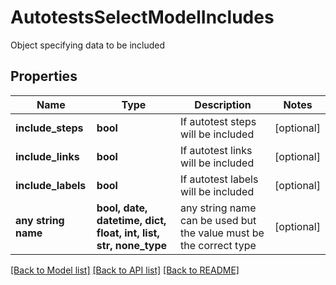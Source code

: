 # AutotestsSelectModelIncludes

Object specifying data to be included

## Properties
Name | Type | Description | Notes
------------ | ------------- | ------------- | -------------
**include_steps** | **bool** | If autotest steps will be included | [optional] 
**include_links** | **bool** | If autotest links will be included | [optional] 
**include_labels** | **bool** | If autotest labels will be included | [optional] 
**any string name** | **bool, date, datetime, dict, float, int, list, str, none_type** | any string name can be used but the value must be the correct type | [optional]

[[Back to Model list]](../README.md#documentation-for-models) [[Back to API list]](../README.md#documentation-for-api-endpoints) [[Back to README]](../README.md)


